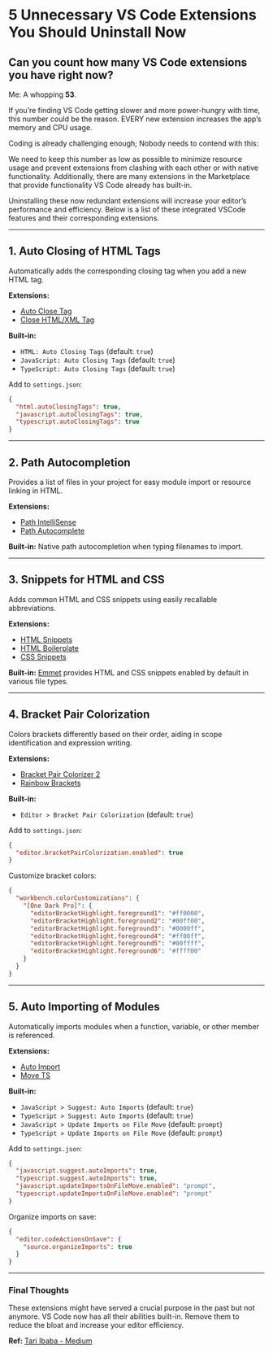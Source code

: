 # 5 Unnecessary VS Code Extensions You Should Uninstall Now

## Can you count how many VS Code extensions you have right now?

Me: A whopping **53**.

If you’re finding VS Code getting slower and more power-hungry with time, this number could be the reason. EVERY new extension increases the app’s memory and CPU usage.

Coding is already challenging enough; Nobody needs to contend with this:

We need to keep this number as low as possible to minimize resource usage and prevent extensions from clashing with each other or with native functionality. Additionally, there are many extensions in the Marketplace that provide functionality VS Code already has built-in.

Uninstalling these now redundant extensions will increase your editor’s performance and efficiency. Below is a list of these integrated VSCode features and their corresponding extensions.

---

## 1. Auto Closing of HTML Tags

Automatically adds the corresponding closing tag when you add a new HTML tag.

**Extensions:**

- [Auto Close Tag](https://marketplace.visualstudio.com/items?itemName=formulahendry.auto-close-tag)
- [Close HTML/XML Tag](https://marketplace.visualstudio.com/items?itemName=Compulim.compulim-vscode-closetag)

**Built-in:**

- `HTML: Auto Closing Tags` (default: `true`)
- `JavaScript: Auto Closing Tags` (default: `true`)
- `TypeScript: Auto Closing Tags` (default: `true`)

Add to `settings.json`:

```json
{
  "html.autoClosingTags": true,
  "javascript.autoClosingTags": true,
  "typescript.autoClosingTags": true
}
```

---

## 2. Path Autocompletion

Provides a list of files in your project for easy module import or resource linking in HTML.

**Extensions:**

- [Path IntelliSense](https://marketplace.visualstudio.com/items?itemName=christian-kohler.path-intellisense)
- [Path Autocomplete](https://marketplace.visualstudio.com/items?itemName=ionutvmi.path-autocomplete)

**Built-in:** Native path autocompletion when typing filenames to import.

---

## 3. Snippets for HTML and CSS

Adds common HTML and CSS snippets using easily recallable abbreviations.

**Extensions:**

- [HTML Snippets](https://marketplace.visualstudio.com/items?itemName=abusaidm.html-snippets)
- [HTML Boilerplate](https://marketplace.visualstudio.com/items?itemName=sidthesloth.html5-boilerplate)
- [CSS Snippets](https://marketplace.visualstudio.com/items?itemName=joy-yu.css-snippets)

**Built-in:** [Emmet](https://emmet.io/) provides HTML and CSS snippets enabled by default in various file types.

---

## 4. Bracket Pair Colorization

Colors brackets differently based on their order, aiding in scope identification and expression writing.

**Extensions:**

- [Bracket Pair Colorizer 2](https://marketplace.visualstudio.com/items?itemName=CoenraadS.bracket-pair-colorizer-2)
- [Rainbow Brackets](https://marketplace.visualstudio.com/items?itemName=2gua.rainbow-brackets)

**Built-in:**

- `Editor > Bracket Pair Colorization` (default: `true`)

Add to `settings.json`:

```json
{
  "editor.bracketPairColorization.enabled": true
}
```

Customize bracket colors:

```json
{
  "workbench.colorCustomizations": {
    "[One Dark Pro]": {
      "editorBracketHighlight.foreground1": "#ff0000",
      "editorBracketHighlight.foreground2": "#00ff00",
      "editorBracketHighlight.foreground3": "#0000ff",
      "editorBracketHighlight.foreground4": "#ff00ff",
      "editorBracketHighlight.foreground5": "#00ffff",
      "editorBracketHighlight.foreground6": "#ffff00"
    }
  }
}
```

---

## 5. Auto Importing of Modules

Automatically imports modules when a function, variable, or other member is referenced.

**Extensions:**

- [Auto Import](https://marketplace.visualstudio.com/items?itemName=steoates.autoimport)
- [Move TS](https://marketplace.visualstudio.com/items?itemName=stringham.move-ts)

**Built-in:**

- `JavaScript > Suggest: Auto Imports` (default: `true`)
- `TypeScript > Suggest: Auto Imports` (default: `true`)
- `JavaScript > Update Imports on File Move` (default: `prompt`)
- `TypeScript > Update Imports on File Move` (default: `prompt`)

Add to `settings.json`:

```json
{
  "javascript.suggest.autoImports": true,
  "typescript.suggest.autoImports": true,
  "javascript.updateImportsOnFileMove.enabled": "prompt",
  "typescript.updateImportsOnFileMove.enabled": "prompt"
}
```

Organize imports on save:

```json
{
  "editor.codeActionsOnSave": {
    "source.organizeImports": true
  }
}
```

---

### Final Thoughts

These extensions might have served a crucial purpose in the past but not anymore. VS Code now has all their abilities built-in. Remove them to reduce the bloat and increase your editor efficiency.

**Ref:** [Tari Ibaba - Medium](https://javascript.plainenglish.io/unnecessary-vscode-extensions-aa0497c9bf6d)